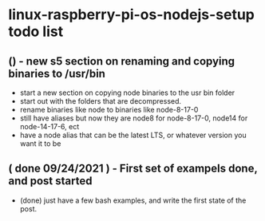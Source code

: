 # linux-raspberry-pi-os-nodejs-setup todo list

## () - new s5 section on renaming and copying binaries to /usr/bin
* start a new section on copying node binaries to the usr bin folder
* start out with the folders that are decompressed.
* rename binaries like node to binaries like node-8-17-0
* still have aliases but now they are node8 for node-8-17-0, node14 for node-14-17-6, ect
* have a node alias that can be the latest LTS, or whatever version you want it to be

## ( done 09/24/2021 ) - First set of exampels done, and post started
* (done) just have a few bash examples, and write the first state of the post.